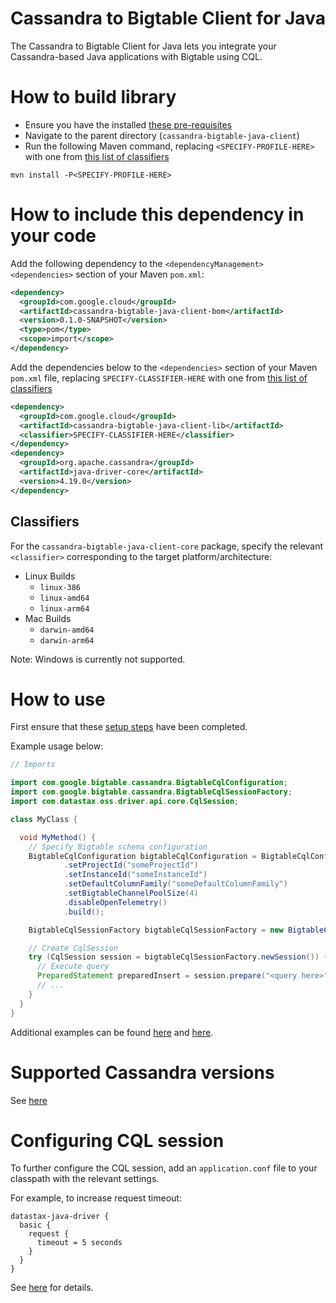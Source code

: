 # Cassandra to Bigtable Client for Java

The Cassandra to Bigtable Client for Java lets you integrate your Cassandra-based Java applications with Bigtable using CQL.

# How to build library

- Ensure you have the installed [these pre-requisites](../../cassandra-bigtable-proxy/README.md#pre-requisites)
- Navigate to the parent directory (`cassandra-bigtable-java-client`)
- Run the following Maven command, replacing `<SPECIFY-PROFILE-HERE>` with one from [this list of classifiers](#classifiers)

```shell
mvn install -P<SPECIFY-PROFILE-HERE>
```

# How to include this dependency in your code

Add the following dependency to the `<dependencyManagement><dependencies>` section of your Maven `pom.xml`:

```xml
<dependency>
  <groupId>com.google.cloud</groupId>
  <artifactId>cassandra-bigtable-java-client-bom</artifactId>
  <version>0.1.0-SNAPSHOT</version>
  <type>pom</type>
  <scope>import</scope>
</dependency>
```

Add the dependencies below to the `<dependencies>` section of your Maven `pom.xml` file, replacing `SPECIFY-CLASSIFIER-HERE` with one from [this list of classifiers](#classifiers)

```xml
<dependency>
  <groupId>com.google.cloud</groupId>
  <artifactId>cassandra-bigtable-java-client-lib</artifactId>
  <classifier>SPECIFY-CLASSIFIER-HERE</classifier>
</dependency>
<dependency>
  <groupId>org.apache.cassandra</groupId>
  <artifactId>java-driver-core</artifactId>
  <version>4.19.0</version>
</dependency>
```

## Classifiers

For the `cassandra-bigtable-java-client-core` package, specify the relevant `<classifier>` corresponding to the target platform/architecture:

- Linux Builds
  - `linux-386`
  - `linux-amd64`
  - `linux-arm64`
- Mac Builds
  - `darwin-amd64`
  - `darwin-arm64`

Note: Windows is currently not supported.

# How to use

First ensure that these [setup steps](../../cassandra-bigtable-proxy/README.md##setting-up-bigtable-instance-and-schema-configuration) have been completed.

Example usage below:

```java
// Imports

import com.google.bigtable.cassandra.BigtableCqlConfiguration;
import com.google.bigtable.cassandra.BigtableCqlSessionFactory;
import com.datastax.oss.driver.api.core.CqlSession;

class MyClass {

  void MyMethod() {
    // Specify Bigtable schema configuration
    BigtableCqlConfiguration bigtableCqlConfiguration = BigtableCqlConfiguration.builder()
            .setProjectId("someProjectId")
            .setInstanceId("someInstanceId")
            .setDefaultColumnFamily("someDefaultColumnFamily")
            .setBigtableChannelPoolSize(4)
            .disableOpenTelemetry()
            .build();

    BigtableCqlSessionFactory bigtableCqlSessionFactory = new BigtableCqlSessionFactory(bigtableCqlConfiguration);

    // Create CqlSession
    try (CqlSession session = bigtableCqlSessionFactory.newSession()) {
      // Execute query
      PreparedStatement preparedInsert = session.prepare("<query here>");
      // ...
    }
  }
}
```

Additional examples can be found [here](../example) and [here](./src/test/java/com/google/bigtable/cassandra/integration/SmokeTestIT.java).

# Supported Cassandra versions

See [here](../../cassandra-bigtable-proxy/README.md)

# Configuring CQL session

To further configure the CQL session, add an `application.conf` file to your classpath with the relevant settings.

For example, to increase request timeout:

```properties
datastax-java-driver {
  basic {
    request {
      timeout = 5 seconds
    }
  }
}
```

See [here](https://docs.datastax.com/en/developer/java-driver/latest/manual/core/configuration/index.html) for details.